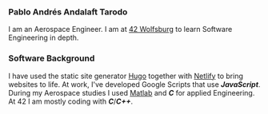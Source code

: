 ### Pablo Andrés Andalaft Tarodo

I am an Aerospace Engineer. I am at [42 Wolfsburg](https://www.42wolfsburg.de) to learn Software Engineering in depth.

### Software Background 

I have used the static site generator [Hugo](https://gohugo.io) together with [Netlify](https://www.netlify.com) to bring websites to life. At work, I've developed Google Scripts that use ***JavaScript***. During my Aerospace studies I used [Matlab](https://www.mathworks.com/) and ***C*** for applied Engineering. At 42 I am mostly coding with ***C***/***C++***.

<!--
**pandaero/pandaero** is a ✨ _special_ ✨ repository because its `README.md` (this file) appears on your GitHub profile.

Here are some ideas to get you started:

- 🔭 I’m currently working on ...
- 🌱 I’m currently learning ...
- 👯 I’m looking to collaborate on ...
- 🤔 I’m looking for help with ...
- 💬 Ask me about ...
- 📫 How to reach me: ...
- 😄 Pronouns: ...
- ⚡ Fun fact: ...
-->
